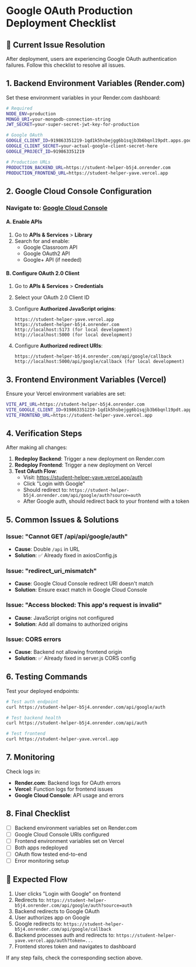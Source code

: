 # Google OAuth Production Deployment Checklist

## 🚨 Current Issue Resolution

After deployment, users are experiencing Google OAuth authentication failures. Follow this checklist to resolve all issues.

## 1. Backend Environment Variables (Render.com)

Set these environment variables in your Render.com dashboard:

```bash
# Required
NODE_ENV=production
MONGO_URI=your-mongodb-connection-string
JWT_SECRET=your-super-secret-jwt-key-for-production

# Google OAuth
GOOGLE_CLIENT_ID=919863351219-1qd1k5hsbejgg6b1sqjb3b6bqnl19pdt.apps.googleusercontent.com
GOOGLE_CLIENT_SECRET=your-actual-google-client-secret-here
GOOGLE_PROJECT_ID=919863351219

# Production URLs
PRODUCTION_BACKEND_URL=https://student-helper-b5j4.onrender.com
PRODUCTION_FRONTEND_URL=https://student-helper-yave.vercel.app
```

## 2. Google Cloud Console Configuration

### Navigate to: [Google Cloud Console](https://console.cloud.google.com/)

#### A. Enable APIs
1. Go to **APIs & Services** > **Library**
2. Search for and enable:
   - Google Classroom API
   - Google OAuth2 API
   - Google+ API (if needed)

#### B. Configure OAuth 2.0 Client
1. Go to **APIs & Services** > **Credentials**
2. Select your OAuth 2.0 Client ID
3. Configure **Authorized JavaScript origins**:
   ```
   https://student-helper-yave.vercel.app
   https://student-helper-b5j4.onrender.com
   http://localhost:5173 (for local development)
   http://localhost:5000 (for local development)
   ```

4. Configure **Authorized redirect URIs**:
   ```
   https://student-helper-b5j4.onrender.com/api/google/callback
   http://localhost:5000/api/google/callback (for local development)
   ```

## 3. Frontend Environment Variables (Vercel)

Ensure your Vercel environment variables are set:

```bash
VITE_API_URL=https://student-helper-b5j4.onrender.com
VITE_GOOGLE_CLIENT_ID=919863351219-1qd1k5hsbejgg6b1sqjb3b6bqnl19pdt.apps.googleusercontent.com
VITE_FRONTEND_URL=https://student-helper-yave.vercel.app
```

## 4. Verification Steps

After making all changes:

1. **Redeploy Backend**: Trigger a new deployment on Render.com
2. **Redeploy Frontend**: Trigger a new deployment on Vercel
3. **Test OAuth Flow**:
   - Visit: https://student-helper-yave.vercel.app/auth
   - Click "Login with Google"
   - Should redirect to: `https://student-helper-b5j4.onrender.com/api/google/auth?source=auth`
   - After Google auth, should redirect back to your frontend with a token

## 5. Common Issues & Solutions

### Issue: "Cannot GET /api/api/google/auth"
- **Cause**: Double `/api` in URL
- **Solution**: ✅ Already fixed in axiosConfig.js

### Issue: "redirect_uri_mismatch"
- **Cause**: Google Cloud Console redirect URI doesn't match
- **Solution**: Ensure exact match in Google Cloud Console

### Issue: "Access blocked: This app's request is invalid"
- **Cause**: JavaScript origins not configured
- **Solution**: Add all domains to authorized origins

### Issue: CORS errors
- **Cause**: Backend not allowing frontend origin
- **Solution**: ✅ Already fixed in server.js CORS config

## 6. Testing Commands

Test your deployed endpoints:

```bash
# Test auth endpoint
curl https://student-helper-b5j4.onrender.com/api/google/auth

# Test backend health
curl https://student-helper-b5j4.onrender.com/api/auth

# Test frontend
curl https://student-helper-yave.vercel.app
```

## 7. Monitoring

Check logs in:
- **Render.com**: Backend logs for OAuth errors
- **Vercel**: Function logs for frontend issues
- **Google Cloud Console**: API usage and errors

## 8. Final Checklist

- [ ] Backend environment variables set on Render.com
- [ ] Google Cloud Console URIs configured
- [ ] Frontend environment variables set on Vercel
- [ ] Both apps redeployed
- [ ] OAuth flow tested end-to-end
- [ ] Error monitoring setup

## 🎯 Expected Flow

1. User clicks "Login with Google" on frontend
2. Redirects to: `https://student-helper-b5j4.onrender.com/api/google/auth?source=auth`
3. Backend redirects to Google OAuth
4. User authorizes app on Google
5. Google redirects to: `https://student-helper-b5j4.onrender.com/api/google/callback`
6. Backend processes auth and redirects to: `https://student-helper-yave.vercel.app/auth?token=...`
7. Frontend stores token and navigates to dashboard

If any step fails, check the corresponding section above.
